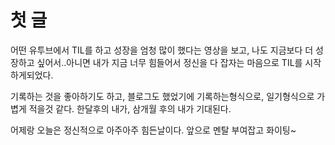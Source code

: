 # 첫 글

어떤 유투브에서 TIL를 하고 성장을 엄청 많이 했다는 영상을 보고, 나도 지금보다 더 성장하고 싶어서..아니면 내가 지금 너무 힘들어서 정신을 다 잡자는 마음으로 TIL를 시작하게되었다.

기록하는 것을 좋아하기도 하고, 블로그도 했었기에 기록하는형식으로, 일기형식으로 가볍게 적을것 같다. 한달후의 내가, 삼개월 후의 내가 기대된다.

어제랑 오늘은 정신적으로 아주아주 힘든날이다. 앞으로 멘탈 부여잡고 화이팅~
